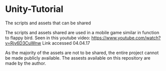 # Unity-Tutorial
The scripts and assets that can be shared

The scripts and assets shared are used in a mobile game similar in function to flappy bird. Seen in this youtube video:
https://www.youtube.com/watch?v=Rjv6D3CuWnw
Link accessed 04.04.17

As the majority of the assets are not to be shared, the entire project cannot be made publicly available. The assests available on this repository are made by the author.



